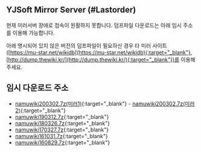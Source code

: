 ## YJSoft Mirror Server (#Lastorder)
현재 미러서버 장애로 접속이 원활하지 못합니다. 덤프파일 다운로드는 아래 임시 주소를 이용해 가능합니다.

아래 명시되어 있지 않은 버전의 덤프파일이 필요하신 경우 타 미러 사이트([https://mu-star.net/wikidb](https://mu-star.net/wikidb){:target="_blank"}, [http://dump.thewiki.kr/](http://dump.thewiki.kr/){:target="_blank"})를 이용해 주세요.

## 임시 다운로드 주소
- [namuwiki200302.7z(미러1)](https://namumirror.b-cdn.net/namuwiki_20200302.json.7z){:target="_blank"} - [namuwiki200302.7z(미러2)](https://dl.yjsoft.xyz/KVsfmH){:target="_blank"}
- [namuwiki190312.7z](https://dl.yjsoft.xyz/WyVPzf){:target="_blank"}
- [namuwiki180326.7z](https://dl.yjsoft.xyz/stdIOl){:target="_blank"}
- [namuwiki170327.7z](https://dl.yjsoft.xyz/BJMX6I){:target="_blank"}
- [namuwiki161031.7z](https://dl.yjsoft.xyz/rg5CkY){:target="_blank"}
- [namuwiki160829.7z](https://dl.yjsoft.xyz/z8qzW8){:target="_blank"}
